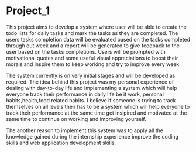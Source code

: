 # Project_1


This project aims to develop a system where user will be able to create the todo lists for daily tasks and mark the tasks as they are completed. 
The users tasks completion data will be evaluated based on the tasks completed through out week and a report will be generated to give feedback to the user based on 
the tasks completions. Users will be prompted with motivational quotes and some useful visual appreciations to boost their morals and inspire them to keep working
and try to improve every week.

The system currently is on very initial stages and will be developed as required. 
The idea behind this project was my personal experience of dealing with day-to-day life and implementing a system which will help everyone track their performance
in daily life be it work, personal habits,health,food related habits. I believe if someone is trying to track themselves on all levels their has to be 
a system which will help everyone to track their performance at the same time get insipired and motivated at the same time to continue on working and improving yourself.

The another reason to implement this system was to apply all the knowledge gained during the internship experience improve the coding skills 
and web application development skills.
